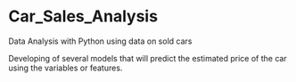 # Car_Sales_Analysis
Data Analysis with Python using data on sold cars

Developing of several models that will predict the estimated price of the car using the variables or features.
